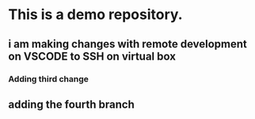 # This is a demo repository.


## i am making changes with remote development on VSCODE to SSH on virtual box

### Adding third change


## adding the fourth branch
